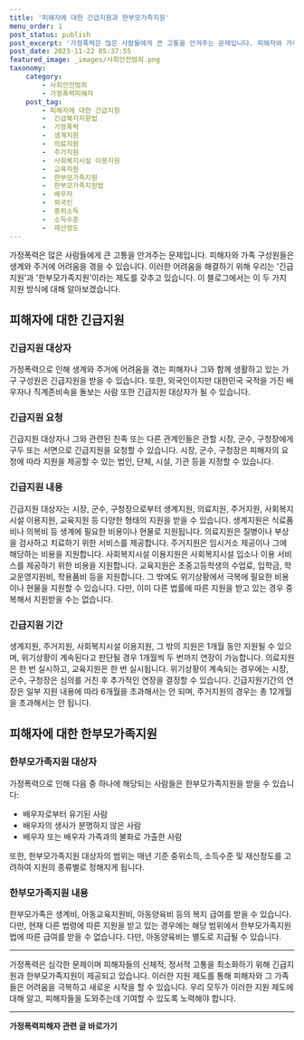 ```yaml
---
title: '피해자에 대한 긴급지원과 한부모가족지원'
menu_order: 1
post_status: publish
post_excerpt: '가정폭력은 많은 사람들에게 큰 고통을 안겨주는 문제입니다. 피해자와 가족 구성원들은 생계와 주거에 어려움을 겪을 수 있습니다. 이러한 어려움을 해결하기 위해 우리는  긴급지원 과  한부모가족지원 이라는 제도를 갖추고 있습니다. 이 블로그에서는 이 두 가지 지원 방식에 대해 알아보겠습니다.'
post_date: 2023-11-22 05:37:55
featured_image: _images/사회안전범죄.png
taxonomy:
    category:
        - 사회안전범죄
        - 가정폭력피해자
    post_tag:
        - 피해자에 대한 긴급지원
        -  긴급복지지원법
        -  가정폭력
        -  생계지원
        -  의료지원
        -  주거지원
        -  사회복지시설 이용지원
        -  교육지원
        -  한부모가족지원
        -  한부모가족지원법
        -  배우자
        -  외국인
        -  중위소득
        -  소득수준
        -  재산정도
---
```



가정폭력은 많은 사람들에게 큰 고통을 안겨주는 문제입니다. 피해자와 가족 구성원들은 생계와 주거에 어려움을 겪을 수 있습니다. 이러한 어려움을 해결하기 위해 우리는 '긴급지원'과 '한부모가족지원'이라는 제도를 갖추고 있습니다. 이 블로그에서는 이 두 가지 지원 방식에 대해 알아보겠습니다.

## 피해자에 대한 긴급지원

### 긴급지원 대상자

가정폭력으로 인해 생계와 주거에 어려움을 겪는 피해자나 그와 함께 생활하고 있는 가구 구성원은 긴급지원을 받을 수 있습니다. 또한, 외국인이지만 대한민국 국적을 가진 배우자나 직계존비속을 돌보는 사람 또한 긴급지원 대상자가 될 수 있습니다.

### 긴급지원 요청

긴급지원 대상자나 그와 관련된 친족 또는 다른 관계인들은 관할 시장, 군수, 구청장에게 구두 또는 서면으로 긴급지원을 요청할 수 있습니다. 시장, 군수, 구청장은 피해자의 요청에 따라 지원을 제공할 수 있는 법인, 단체, 시설, 기관 등을 지정할 수 있습니다.

### 긴급지원 내용

긴급지원 대상자는 시장, 군수, 구청장으로부터 생계지원, 의료지원, 주거지원, 사회복지시설 이용지원, 교육지원 등 다양한 형태의 지원을 받을 수 있습니다. 생계지원은 식료품비나 의복비 등 생계에 필요한 비용이나 현물로 지원됩니다. 의료지원은 질병이나 부상을 검사하고 치료하기 위한 서비스를 제공합니다. 주거지원은 임시거소 제공이나 그에 해당하는 비용을 지원합니다. 사회복지시설 이용지원은 사회복지시설 입소나 이용 서비스를 제공하기 위한 비용을 지원합니다. 교육지원은 초중고등학생의 수업료, 입학금, 학교운영지원비, 학용품비 등을 지원합니다. 그 밖에도 위기상황에서 극복에 필요한 비용이나 현물을 지원할 수 있습니다. 다만, 이미 다른 법률에 따른 지원을 받고 있는 경우 중복해서 지원받을 수는 없습니다.

### 긴급지원 기간

생계지원, 주거지원, 사회복지시설 이용지원, 그 밖의 지원은 1개월 동안 지원될 수 있으며, 위기상황이 계속된다고 판단될 경우 1개월씩 두 번까지 연장이 가능합니다. 의료지원은 한 번 실시하고, 교육지원은 한 번 실시됩니다. 위기상황이 계속되는 경우에는 시장, 군수, 구청장은 심의를 거친 후 추가적인 연장을 결정할 수 있습니다. 긴급지원기간의 연장은 일부 지원 내용에 따라 6개월을 초과해서는 안 되며, 주거지원의 경우는 총 12개월을 초과해서는 안 됩니다.

## 피해자에 대한 한부모가족지원

### 한부모가족지원 대상자

가정폭력으로 인해 다음 중 하나에 해당되는 사람들은 한부모가족지원을 받을 수 있습니다:
- 배우자로부터 유기된 사람
- 배우자의 생사가 분명하지 않은 사람
- 배우자 또는 배우자 가족과의 불화로 가출한 사람

또한, 한부모가족지원 대상자의 범위는 매년 기준 중위소득, 소득수준 및 재산정도를 고려하여 지원의 종류별로 정해지게 됩니다.

### 한부모가족지원 내용

한부모가족은 생계비, 아동교육지원비, 아동양육비 등의 복지 급여를 받을 수 있습니다. 다만, 현재 다른 법령에 따른 지원을 받고 있는 경우에는 해당 범위에서 한부모가족지원법에 따른 급여를 받을 수 없습니다. 다만, 아동양육비는 별도로 지급될 수 있습니다.

---

가정폭력은 심각한 문제이며 피해자들의 신체적, 정서적 고통을 최소화하기 위해 긴급지원과 한부모가족지원이 제공되고 있습니다. 이러한 지원 제도를 통해 피해자와 그 가족들은 어려움을 극복하고 새로운 시작을 할 수 있습니다. 우리 모두가 이러한 지원 제도에 대해 알고, 피해자들을 도와주는데 기여할 수 있도록 노력해야 합니다.
<!-- wp:separator -->
<hr class="wp-block-separator has-alpha-channel-opacity"/>
<!-- /wp:separator -->

<!-- wp:group {"backgroundColor":"base","layout":{"type":"constrained"}} -->
<div class="wp-block-group has-base-background-color has-background"><!-- wp:paragraph {"align":"center","fontSize":"medium"} -->
<p class="has-text-align-center has-large-font-size"><strong>가정폭력피해자 관련 글 바로가기</strong></p>
<!-- /wp:paragraph -->


<!-- wp:latest-posts
{"categories":[{"id":27190,"count":19,"description":"","link":"https://uknowlaw.com/category/%ea%b0%80%ec%a0%95%ed%8f%ad%eb%a0%a5%ed%94%bc%ed%95%b4%ec%9e%90/","name":"가정폭력피해자","slug":"가정폭력피해자","taxonomy":"category","parent":0,"meta":[],"_links":{"self":[{"href":"https://uknowlaw.com/wp-json/wp/v2/categories/27190"}],"collection":[{"href":"https://uknowlaw.com/wp-json/wp/v2/categories"}],"about":[{"href":"https://uknowlaw.com/wp-json/wp/v2/taxonomies/category"}],"wp:post_type":[{"href":"https://uknowlaw.com/wp-json/wp/v2/posts?categories=27190"}],"curies":[{"name":"wp","href":"https://api.w.org/{rel}","templated":true}]}}],"postsToShow":100,"excerptLength":28,"postLayout":"grid","columns":2,"featuredImageAlign":"left","featuredImageSizeSlug":"large","fontSize":"small"} /--></div>
<!-- /wp:group -->